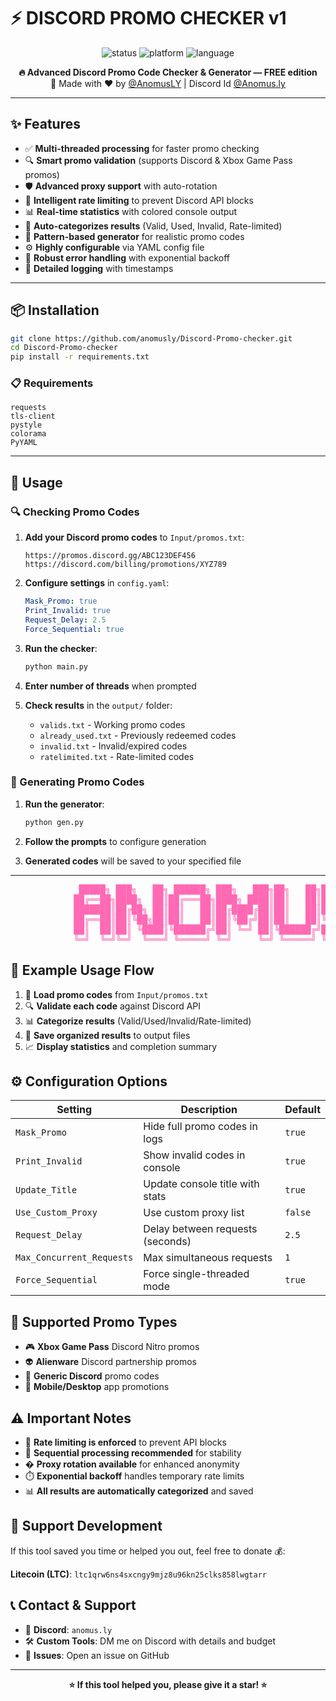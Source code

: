 # ⚡ DISCORD PROMO CHECKER v1

<p align="center">
  <img src="https://img.shields.io/badge/Status-FREE%20TOOL-green?style=for-the-badge" alt="status" />
  <img src="https://img.shields.io/badge/Platform-Windows-blue?style=for-the-badge" alt="platform" />
  <img src="https://img.shields.io/badge/Language-Python-yellow?style=for-the-badge" alt="language" />
</p>

<p align="center">
  <b>🔥 Advanced Discord Promo Code Checker & Generator — FREE edition</b><br>
  🎉 Made with ❤️ by <a href="https://github.com/anomusly">@AnomusLY</a> | Discord Id <a href="https://discord.com/users/1136625769628581928">@Anomus.ly</a>
</p>

---

## ✨ Features

- ✅ **Multi-threaded processing** for faster promo checking
- 🔍 **Smart promo validation** (supports Discord & Xbox Game Pass promos)
- 🛡️ **Advanced proxy support** with auto-rotation
- 🚦 **Intelligent rate limiting** to prevent Discord API blocks
- 📊 **Real-time statistics** with colored console output
- 💾 **Auto-categorizes results** (Valid, Used, Invalid, Rate-limited)
- 🎯 **Pattern-based generator** for realistic promo codes
- ⚙️ **Highly configurable** via YAML config file
- 🔄 **Robust error handling** with exponential backoff
- 📝 **Detailed logging** with timestamps

---

## 📦 Installation

```bash
git clone https://github.com/anomusly/Discord-Promo-checker.git
cd Discord-Promo-checker
pip install -r requirements.txt
```

### 📋 Requirements

```
requests
tls-client
pystyle
colorama
PyYAML
```

---

## 🚀 Usage

### 🔍 Checking Promo Codes

1. **Add your Discord promo codes** to `Input/promos.txt`:
   ```
   https://promos.discord.gg/ABC123DEF456
   https://discord.com/billing/promotions/XYZ789
   ```

2. **Configure settings** in `config.yaml`:
   ```yaml
   Mask_Promo: true
   Print_Invalid: true
   Request_Delay: 2.5
   Force_Sequential: true
   ```

3. **Run the checker**:
   ```bash
   python main.py
   ```

4. **Enter number of threads** when prompted

5. **Check results** in the `output/` folder:
   - `valids.txt` - Working promo codes
   - `already_used.txt` - Previously redeemed codes
   - `invalid.txt` - Invalid/expired codes
   - `ratelimited.txt` - Rate-limited codes

### 🎲 Generating Promo Codes

1. **Run the generator**:
   ```bash
   python gen.py
   ```

2. **Follow the prompts** to configure generation

3. **Generated codes** will be saved to your specified file

---

<pre style="color: hotpink; font-weight: bold;">
             █████╗ ███╗   ██╗ ██████╗ ███╗   ███╗██╗   ██╗███████╗
            ██╔══██╗████╗  ██║██╔═══██╗████╗ ████║██║   ██║██╔════╝
            ███████║██╔██╗ ██║██║   ██║██╔████╔██║██║   ██║███████╗
            ██╔══██║██║╚██╗██║██║   ██║██║╚██╔╝██║██║   ██║╚════██║
            ██║  ██║██║ ╚████║╚██████╔╝██║ ╚═╝ ██║╚██████╔╝███████║
            ╚═╝  ╚═╝╚═╝  ╚═══╝ ╚═════╝ ╚═╝     ╚═╝ ╚═════╝ ╚══════╝
</pre>

## 🧾 Example Usage Flow

1. 📝 **Load promo codes** from `Input/promos.txt`
2. 🔍 **Validate each code** against Discord API
3. 📊 **Categorize results** (Valid/Used/Invalid/Rate-limited)
4. 💾 **Save organized results** to output files
5. 📈 **Display statistics** and completion summary

## ⚙️ Configuration Options

| Setting | Description | Default |
|---------|-------------|---------|
| `Mask_Promo` | Hide full promo codes in logs | `true` |
| `Print_Invalid` | Show invalid codes in console | `true` |
| `Update_Title` | Update console title with stats | `true` |
| `Use_Custom_Proxy` | Use custom proxy list | `false` |
| `Request_Delay` | Delay between requests (seconds) | `2.5` |
| `Max_Concurrent_Requests` | Max simultaneous requests | `1` |
| `Force_Sequential` | Force single-threaded mode | `true` |

## 🎯 Supported Promo Types

- 🎮 **Xbox Game Pass** Discord Nitro promos
- 👽 **Alienware** Discord partnership promos
- 🔗 **Generic Discord** promo codes
- 📱 **Mobile/Desktop** app promotions

## ⚠️ Important Notes

- 🚦 **Rate limiting is enforced** to prevent API blocks
- 🔄 **Sequential processing recommended** for stability
- �️ **Proxy rotation available** for enhanced anonymity
- ⏱️ **Exponential backoff** handles temporary rate limits
- 📊 **All results are automatically categorized** and saved

## 💸 Support Development

If this tool saved you time or helped you out, feel free to donate 💰:

**Litecoin (LTC)**: `ltc1qrw6ns4sxcngy9mjz8u96kn25clks858lwgtarr`

## 📞 Contact & Support

- 💬 **Discord**: `anomus.ly`
- 🛠️ **Custom Tools**: DM me on Discord with details and budget
- 🐛 **Issues**: Open an issue on GitHub

---

<p align="center">
  <b>⭐ If this tool helped you, please give it a star! ⭐</b>
</p>

